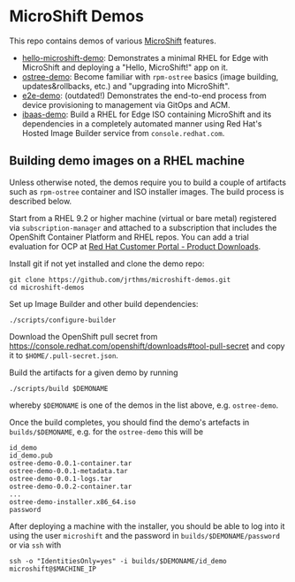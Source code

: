 # MicroShift Demos

This repo contains demos of various [MicroShift](https://github.com/openshift/microshift) features.

* [hello-microshift-demo](https://github.com/redhat-et/microshift-demos/tree/main/demos/hello-microshift-demo): Demonstrates a minimal RHEL for Edge with MicroShift and deploying a "Hello, MicroShift!" app on it.
* [ostree-demo](https://github.com/redhat-et/microshift-demos/tree/main/demos/ostree-demo): Become familiar with `rpm-ostree` basics (image building, updates&rollbacks, etc.) and "upgrading into MicroShift".
* [e2e-demo](https://github.com/redhat-et/microshift-demos/tree/main/demos/e2e-demo): (outdated!) Demonstrates the end-to-end process from device provisioning to management via GitOps and ACM.
* [ibaas-demo](https://github.com/redhat-et/microshift-demos/tree/main/demos/ibaas-demo): Build a RHEL for Edge ISO containing MicroShift and its dependencies in a completely automated manner using Red Hat's Hosted Image Builder service from `console.redhat.com`.

## Building demo images on a RHEL machine

Unless otherwise noted, the demos require you to build a couple of artifacts such as `rpm-ostree` container and ISO installer images. The build process is described below.

Start from a RHEL 9.2 or higher machine (virtual or bare metal) registered via `subscription-manager` and attached to a subscription that includes the OpenShift Container Platform and RHEL repos. You can add a trial evaluation for OCP at [Red Hat Customer Portal - Product Downloads](https://access.redhat.com/downloads).

Install git if not yet installed and clone the demo repo:

    git clone https://github.com/jrthms/microshift-demos.git
    cd microshift-demos

Set up Image Builder and other build dependencies:

    ./scripts/configure-builder

Download the OpenShift pull secret from https://console.redhat.com/openshift/downloads#tool-pull-secret and copy it to `$HOME/.pull-secret.json`.

Build the artifacts for a given demo by running

    ./scripts/build $DEMONAME

whereby `$DEMONAME` is one of the demos in the list above, e.g. `ostree-demo`.

Once the build completes, you should find the demo's artefacts in `builds/$DEMONAME`, e.g. for the `ostree-demo` this will be

    id_demo
    id_demo.pub
    ostree-demo-0.0.1-container.tar
    ostree-demo-0.0.1-metadata.tar
    ostree-demo-0.0.1-logs.tar
    ostree-demo-0.0.2-container.tar
    ...
    ostree-demo-installer.x86_64.iso
    password

After deploying a machine with the installer, you should be able to log into it using the user `microshift` and the password in `builds/$DEMONAME/password` or via `ssh` with

    ssh -o "IdentitiesOnly=yes" -i builds/$DEMONAME/id_demo microshift@$MACHINE_IP



